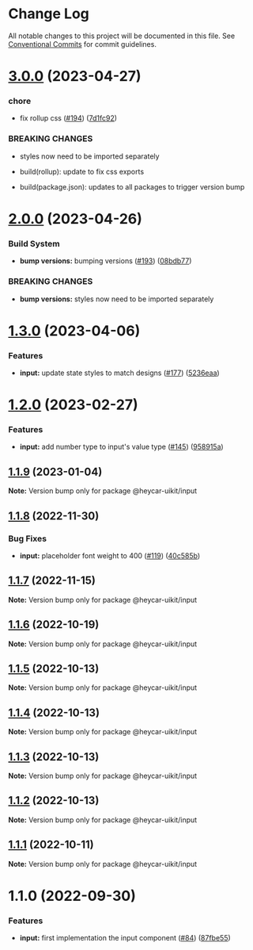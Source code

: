 # Change Log

All notable changes to this project will be documented in this file.
See [Conventional Commits](https://conventionalcommits.org) for commit guidelines.

# [3.0.0](https://github.com/hey-car/heycar-uikit/compare/@heycar-uikit/input@2.0.0...@heycar-uikit/input@3.0.0) (2023-04-27)


### chore

* fix rollup css ([#194](https://github.com/hey-car/heycar-uikit/issues/194)) ([7d1fc92](https://github.com/hey-car/heycar-uikit/commit/7d1fc92711ce1ee6004359e39ecb46b8b6c49204))


### BREAKING CHANGES

* styles now need to be imported separately

* build(rollup): update to fix css exports

* build(package.json): updates to all packages to trigger version bump





# [2.0.0](https://github.com/hey-car/heycar-uikit/compare/@heycar-uikit/input@1.3.0...@heycar-uikit/input@2.0.0) (2023-04-26)


### Build System

* **bump versions:** bumping versions ([#193](https://github.com/hey-car/heycar-uikit/issues/193)) ([08bdb77](https://github.com/hey-car/heycar-uikit/commit/08bdb771e58c3bbecfd370bf3df8d3e2c7b490f2))


### BREAKING CHANGES

* **bump versions:** styles now need to be imported separately





# [1.3.0](https://github.com/hey-car/heycar-uikit/compare/@heycar-uikit/input@1.2.0...@heycar-uikit/input@1.3.0) (2023-04-06)


### Features

* **input:** update state styles to match designs ([#177](https://github.com/hey-car/heycar-uikit/issues/177)) ([5236eaa](https://github.com/hey-car/heycar-uikit/commit/5236eaa4bacdc45df1db5891c31768df4490b1bd))





# [1.2.0](https://github.com/hey-car/heycar-uikit/compare/@heycar-uikit/input@1.1.9...@heycar-uikit/input@1.2.0) (2023-02-27)


### Features

* **input:** add number type to input's value type ([#145](https://github.com/hey-car/heycar-uikit/issues/145)) ([958915a](https://github.com/hey-car/heycar-uikit/commit/958915ac5dcd501ea76ae588655c76712ee1f512))





## [1.1.9](https://github.com/hey-car/heycar-uikit/compare/@heycar-uikit/input@1.1.8...@heycar-uikit/input@1.1.9) (2023-01-04)

**Note:** Version bump only for package @heycar-uikit/input





## [1.1.8](https://github.com/hey-car/heycar-uikit/compare/@heycar-uikit/input@1.1.7...@heycar-uikit/input@1.1.8) (2022-11-30)


### Bug Fixes

* **input:** placeholder font weight to 400 ([#119](https://github.com/hey-car/heycar-uikit/issues/119)) ([40c585b](https://github.com/hey-car/heycar-uikit/commit/40c585b3b472c0c9197037fca4f3aee0eaf95dda))





## [1.1.7](https://github.com/hey-car/heycar-uikit/compare/@heycar-uikit/input@1.1.6...@heycar-uikit/input@1.1.7) (2022-11-15)

**Note:** Version bump only for package @heycar-uikit/input





## [1.1.6](https://github.com/hey-car/heycar-uikit/compare/@heycar-uikit/input@1.1.5...@heycar-uikit/input@1.1.6) (2022-10-19)

**Note:** Version bump only for package @heycar-uikit/input





## [1.1.5](https://github.com/hey-car/heycar-uikit/compare/@heycar-uikit/input@1.1.4...@heycar-uikit/input@1.1.5) (2022-10-13)

**Note:** Version bump only for package @heycar-uikit/input





## [1.1.4](https://github.com/hey-car/heycar-uikit/compare/@heycar-uikit/input@1.1.3...@heycar-uikit/input@1.1.4) (2022-10-13)

**Note:** Version bump only for package @heycar-uikit/input





## [1.1.3](https://github.com/hey-car/heycar-uikit/compare/@heycar-uikit/input@1.1.2...@heycar-uikit/input@1.1.3) (2022-10-13)

**Note:** Version bump only for package @heycar-uikit/input





## [1.1.2](https://github.com/hey-car/heycar-uikit/compare/@heycar-uikit/input@1.1.1...@heycar-uikit/input@1.1.2) (2022-10-13)

**Note:** Version bump only for package @heycar-uikit/input





## [1.1.1](https://github.com/hey-car/heycar-uikit/compare/@heycar-uikit/input@1.1.0...@heycar-uikit/input@1.1.1) (2022-10-11)

**Note:** Version bump only for package @heycar-uikit/input





# 1.1.0 (2022-09-30)


### Features

* **input:**  first implementation the input component ([#84](https://github.com/hey-car/heycar-uikit/issues/84)) ([87fbe55](https://github.com/hey-car/heycar-uikit/commit/87fbe5549048e44006781092e9e5707b6e63534d))

